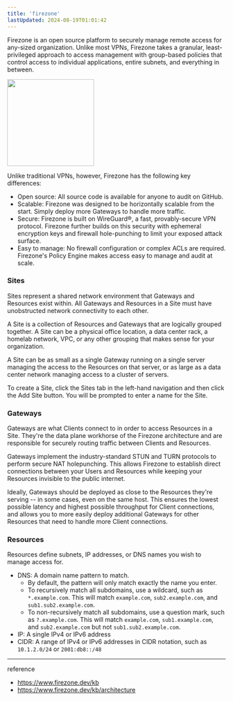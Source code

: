 ```yaml
---
title: 'firezone'
lastUpdated: 2024-08-19T01:01:42
---
```


Firezone is an open source platform to securely manage remote access for any-sized organization. Unlike most VPNs, Firezone takes a granular, least-privileged approach to access management with group-based policies that control access to individual applications, entire subnets, and everything in between.

<img style="height: 200px" src="https://github.com/user-attachments/assets/9abef884-ba8b-4c08-89ee-c0e3943b3639"/>

Unlike traditional VPNs, however, Firezone has the following key differences:

- Open source: All source code is available for anyone to audit on GitHub.
- Scalable: Firezone was designed to be horizontally scalable from the start. Simply deploy more Gateways to handle more traffic.
- Secure: Firezone is built on WireGuard®, a fast, provably-secure VPN protocol. Firezone further builds on this security with ephemeral encryption keys and firewall hole-punching to limit your exposed attack surface.
- Easy to manage: No firewall configuration or complex ACLs are required. Firezone's Policy Engine makes access easy to manage and audit at scale.

### Sites

Sites represent a shared network environment that Gateways and Resources exist within. All Gateways and Resources in a Site must have unobstructed network connectivity to each other.

A Site is a collection of Resources and Gateways that are logically grouped together. A Site can be a physical office location, a data center rack, a homelab network, VPC, or any other grouping that makes sense for your organization.

A Site can be as small as a single Gateway running on a single server managing the access to the Resources on that server, or as large as a data center network managing access to a cluster of servers.

To create a Site, click the Sites tab in the left-hand navigation and then click the Add Site button. You will be prompted to enter a name for the Site.

### Gateways

Gateways are what Clients connect to in order to access Resources in a Site. They're the data plane workhorse of the Firezone architecture and are responsible for securely routing traffic between Clients and Resources.

Gateways implement the industry-standard STUN and TURN protocols to perform secure NAT holepunching. This allows Firezone to establish direct connections between your Users and Resources while keeping your Resources invisible to the public internet.

Ideally, Gateways should be deployed as close to the Resources they're serving -- in some cases, even on the same host. This ensures the lowest possible latency and highest possible throughput for Client connections, and allows you to more easily deploy additional Gateways for other Resources that need to handle more Client connections.

### Resources

Resources define subnets, IP addresses, or DNS names you wish to manage access for.

- DNS: A domain name pattern to match.
    - By default, the pattern will only match exactly the name you enter.
    - To recursively match all subdomains, use a wildcard, such as `*.example.com`. This will match `example.com`, `sub2.example.com`, and `sub1.sub2.example.com`.
    - To non-recursively match all subdomains, use a question mark, such as `?.example.com`. This will match `example.com`, `sub1.example.com`, and `sub2.example.com` but not `sub1.sub2.example.com`.
- IP: A single IPv4 or IPv6 address
- CIDR: A range of IPv4 or IPv6 addresses in CIDR notation, such as `10.1.2.0/24` or `2001:db8::/48`

---
reference
- https://www.firezone.dev/kb
- https://www.firezone.dev/kb/architecture
